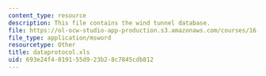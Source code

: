 ```yaml
---
content_type: resource
description: This file contains the wind tunnel database.
file: https://ol-ocw-studio-app-production.s3.amazonaws.com/courses/16-810-engineering-design-and-rapid-prototyping-january-iap-2005/693e24f4019155d923b28c7845cdb812_dataprotocol.xls
file_type: application/msword
resourcetype: Other
title: dataprotocol.xls
uid: 693e24f4-0191-55d9-23b2-8c7845cdb812
---
```

